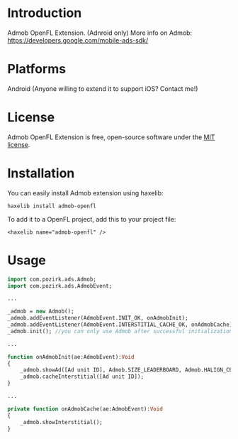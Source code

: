 Introduction
============

Admob OpenFL Extension. (Adnroid only)
More info on Admob: https://developers.google.com/mobile-ads-sdk/


Platforms
=========
Android (Anyone willing to extend it to support iOS? Contact me!)


License
=======
Admob OpenFL Extension is free, open-source software under the [MIT license](LICENSE.md).


Installation
=======
You can easily install Admob extension using haxelib:

	haxelib install admob-openfl

To add it to a OpenFL project, add this to your project file:

	<haxelib name="admob-openfl" />


Usage
=======
```haxe
import com.pozirk.ads.Admob;
import com.pozirk.ads.AdmobEvent;

...

_admob = new Admob();
_admob.addEventListener(AdmobEvent.INIT_OK, onAdmobInit);
_admob.addEventListener(AdmobEvent.INTERSTITIAL_CACHE_OK, onAdmobCache);
_admob.init(); //you can only use Admob after successful initialization

...

function onAdmobInit(ae:AdmobEvent):Void
{
	_admob.showAd([Ad unit ID], Admob.SIZE_LEADERBOARD, Admob.HALIGN_CENTER, Admob.VALIGN_TOP);
	_admob.cacheInterstitial([Ad unit ID]);
}

...

private function onAdmobCache(ae:AdmobEvent):Void
{
	_admob.showInterstitial();
}
```